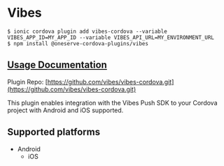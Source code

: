 # Vibes

```text
$ ionic cordova plugin add vibes-cordova --variable VIBES_APP_ID=MY_APP_ID --variable VIBES_API_URL=MY_ENVIRONMENT_URL
$ npm install @oneserve-cordova-plugins/vibes
```

## [Usage Documentation](https://oneserve.gitbook.io/oneserve-cordova-plugins/plugins/vibes/)

Plugin Repo: [https://github.com/vibes/vibes-cordova.git](https://github.com/vibes/vibes-cordova.git)

This plugin enables integration with the Vibes Push SDK to your Cordova project with Android and iOS supported.

## Supported platforms

* Android
  * iOS

